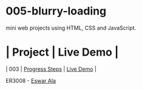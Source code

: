 # 005-blurry-loading


mini web projects using HTML, CSS and JavaScript.
  #  | Project                                                                | Live Demo                                                |

| 003 | [Progress Steps](https://github.com/Eswar3008/rotating-navigation)                               | [Live Demo](https://eswar3008.github.io/rotating-navigation/)  |

 ER3008 - [Eswar Ala](https://www.linkedin.com/in/eswarala3008/)
